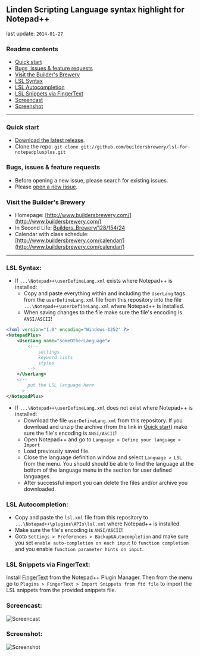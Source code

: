 ## Linden Scripting Language syntax highlight for Notepad++

last update: `2014-01-27`

### Readme contents

* [Quick start](#quick-start)
* [Bugs, issues & feature requests](#bugs-issues--feature-requests)
* [Visit the Builder's Brewery](#visit-the-builders-brewery)
* [LSL Syntax](#lsl-syntax)
* [LSL Autocompletion](#lsl-autocompletion)
* [LSL Snippets via FingerText](#lsl-snippets-via-fingertext)
* [Screencast](#screencast)
* [Screenshot](#screenshot)

___

### Quick start

* [Download the latest release](https://github.com/buildersbrewery/lsl-for-notepadplusplus/archive/master.zip).
* Clone the repo: `git clone git://github.com/buildersbrewery/lsl-for-notepadplusplus.git`

### Bugs, issues & feature requests

* Before opening a new issue, please search for existing issues.
* Please [open a new issue](https://github.com/buildersbrewery/lsl-for-notepadplusplus/issues/).

### Visit the Builder's Brewery

* Homepage: [http://www.buildersbrewery.com/](http://www.buildersbrewery.com/)
* In Second Life: [Builders_Brewery/128/154/24](http://maps.secondlife.com/secondlife/Builders%20Brewery/128/154/24/)
* Calendar with class schedule: [http://www.buildersbrewery.com/calendar/](http://www.buildersbrewery.com/calendar/)

___

### LSL Syntax:

* If `...\Notepad++\userDefineLang.xml` exists where Notepad++ is installed:
  * Copy and paste everything within and including the `UserLang` tags from the `userDefineLang.xml` file from this repository into the file `...\Notepad++\userDefineLang.xml` where Notepad++ is installed.
  * When saving changes to the file make sure the file's encoding is `ANSI/ASCII`!

```xml
<?xml version="1.0" encoding="Windows-1252" ?>
<NotepadPlus>
    <UserLang name="someOtherLanguage">
        <!--
            settings
            keyword lists
            styles
        -->
    </UserLang>
    <!--
        put the LSL language here
    -->
</NotepadPlus>
```

* If `...\Notepad++\userDefineLang.xml` does not exist where Notepad++ is installed:
  * Download the file `userDefineLang.xml` from this repository. If you download and unzip the archive (from the link in [Quick start](#quick-start)) make sure the file's encoding is `ANSI/ASCII`!
  * Open Notepad++ and go to `Language > Define your language > Import`
  * Load previously saved file.
  * Close the language definition window and select `Language > LSL` from the menu. You should should be able to find the language at the bottom of the language menu in the section for user defined languages.
  * After successful import you can delete the files and/or archive you downloaded.

### LSL Autocompletion:

* Copy and paste the `lsl.xml` file from this repository to `...\Notepad++\plugins\APIs\lsl.xml` where Notepad++ is installed.
* Make sure the file's encoding is `ANSI/ASCII`!
* Goto `Settings > Preferences > Backup&Autocompletion` and make sure you set `enable auto-completion on each input` to `function completion` and you enable `function parameter hints on input`.

### LSL Snippets via FingerText:

Install [FingerText](https://github.com/erinata/FingerText) from the Notepad++ Plugin Manager. Then from the menu go to `Plugins > FingerText > Import Snippets from ftd file` to import the LSL snippets from the provided snippets file.

### Screencast:

![Screencast](https://raw.github.com/buildersbrewery/lsl-for-notepadplusplus/master/static/screencast_lsl_notepadplusplus.gif)

### Screenshot:

![Screenshot](https://raw.github.com/buildersbrewery/lsl-for-notepadplusplus/master/static/screenshot_lsl_notepadplusplus.png)

